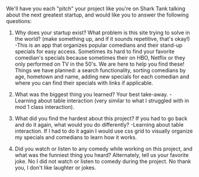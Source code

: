 We'll have you each "pitch" your project like you're on Shark Tank talking about the next greatest startup, and would like you to answer the following questions:

1. Why does your startup exist? What problem is this site trying to solve in the world? (make something up, and if it sounds repetitive, that's okay!)
-This is an app that organizes popular comedians and their stand-up specials for easy access. Sometimes its hard to find your favorite comedian's specials because sometimes their on HBO, Netflix or they only performed on TV in the 50's. We are here to help you find these! Things we have planned: a search functionality, sorting comedians by age, hometown and name, adding new specials for each comedian and where you can find their specials with links if applicable.

2. What was the biggest thing you learned? Your best take-away.
-Learning about table interaction (very similar to what I struggled with in mod 1 class interaction).

3. What did you find the hardest about this project? If you had to go back and
do it again, what would you do differently?
-Learning about table interaction. If I had to do it again I would use css grid to visually organize my specials and comedians to learn how it works.

4. Did you watch or listen to any comedy while working on this project, and what was the funniest thing you heard? Alternately, tell us your favorite joke.
No I did not watch or listen to comedy during the project. No thank you, I don't like laughter or jokes.
